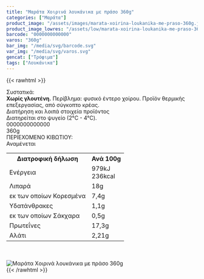 ```yaml
---
title: "Μαράτα Xοιρινά λουκάνικα με πράσο 360g"
categories: ["Μαράτα"]
product_image: "/assets/images/marata-xoirina-loukanika-me-praso-360g.jpg"
product_image_lowres: "/assets/low/marata-xoirina-loukanika-me-praso-360g.jpg"
barcode: "0000000000000"
varos: "360g"
bar_img: "/media/svg/barcode.svg"
var_img: "/media/svg/varos.svg"
gencat: ["Τρόφιμα"]
tags: ["Λουκάνικα"]
---
```

{{< rawhtml >}}

<div class="sload373"><div class="product"><div id="sistatika">Συστατικά:</div><div class="alltext"><b>Χωρίς γλουτένη.</b> Περίβλημα: φυσικό έντερο χοίρου. Προϊόν θερμικής επεξεργασίας, από σύγκοπτο κρέας.</div><div id="loipa">Διατήρηση και λοιπά στοιχεία προϊόντος</div><div class="alltext">Διατηρείται στο ψυγείο (2°C - 4°C).</div><div id="barcode"><div id="barimage1"></div><span id="bartext">0000000000000</span></div><div id="varos"><div id="varosimage1"></div><span id="varostext">360g</span></div><div id="kivotio">ΠΕΡΙΕΧΟΜΕΝΟ ΚΙΒΩΤΙΟΥ:<br>Αναμένεται</div><div class="tabout"><table id="diatable"><tbody><tr><th>Διατροφική δήλωση</th><th>Ανά 100g</th></tr><tr><td class="texr2">Ενέργεια</td><td class="texr">979kJ<br>236kcal</td></tr><tr><td class="texr2">Λιπαρά</td><td class="texr">18g</td></tr><tr><td class="gray">εκ των οποίων Κορεσµένα</td><td class="gray2">7,4g</td></tr><tr><td class="texr2">Yδατάνθρακες</td><td class="texr">1,1g</td></tr><tr><td class="gray">εκ των οποίων Σάκχαρα</td><td class="gray2">0,5g</td></tr><tr><td class="texr2">Πρωτεΐνες</td><td class="texr">17,3g</td></tr><tr><td class="texr2">Αλάτι</td><td class="texr">2,21g</td></tr></tbody></table></div><br><br><div class="pimg"><img alt="Μαράτα Xοιρινά λουκάνικα με πράσο 360g" title="Μαράτα Xοιρινά λουκάνικα με πράσο 360g" src="/assets/images/marata-xoirina-loukanika-me-praso-360g.jpg"></div></div></div>
{{< /rawhtml >}}



